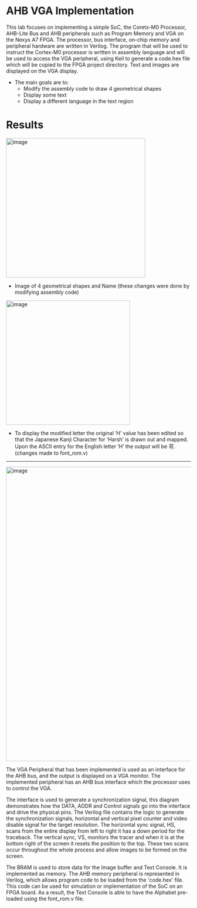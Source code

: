 # AHB VGA Implementation

This lab focuses on implementing a simple SoC, the Coretx-M0 Processor, AHB-Lite Bus and AHB peripherals such as Program Memory and VGA on the Nexys A7 FPGA. The processor, bus interface, on-chip memory and peripheral hardware are written in Verilog. The program that will be used to instruct the Cortex-M0 processor is written in assembly language and will be used to access the VGA peripheral, using Keil to generate a code.hex file which will be copied to the FPGA project directory. Text and images are displayed on the VGA display.

- The main goals are to:
  - Modify the assembly code to draw 4 geometrical shapes
  - Display some text
  - Display a different language in the text region

# Results

<img width="379" alt="image" src="https://github.com/Harsh-119/277a/assets/148488786/6a4ae69d-3267-4c8a-8f6d-16ab4f89671c">

- Image of 4 geometrical shapes and Name (these changes were done by modifying assembly code)


<img width="338" alt="image" src="https://github.com/Harsh-119/277a/assets/148488786/d641255f-48f6-4cff-8767-b7cb090f068b">

- To display the modified letter the original ‘H’ value has been edited so that the Japanese Kanji Character for ‘Harsh’ is drawn out and mapped. Upon the ASCII entry for the English letter ‘H’ the output will be 苛. (changes made to font_rom.v)

---

<img width="800" alt="image" src="https://github.com/Harsh-119/277a/assets/148488786/d5a1e8ff-4dda-4bd6-968b-e0a92559a3bf">

The VGA Peripheral that has been implemented is used as an interface for the AHB bus, and the output is displayed on a VGA monitor. The implemented peripheral has an AHB bus interface which the processor uses to control the VGA.
 
The interface is used to generate a synchronization signal, this diagram demonstrates how the DATA, ADDR and Control signals go into the interface and drive the physical pins. The Verilog file contains the logic to generate the synchronization signals, horizontal and vertical pixel counter and video disable signal for the target resolution. The horizontal sync signal, HS, scans from the entire display from left to right it has a down period for the traceback. The vertical sync, VS, monitors the tracer and when it is at the bottom right of the screen it resets the position to the top. These two scans occur throughout the whole process and allow images to be formed on the screen. 

The BRAM is used to store data for the Image buffer and Text Console. It is implemented as memory. The AHB memory peripheral is represented in Verilog, which allows program code to be loaded from the 'code.hex' file. This code can be used for simulation or implementation of the SoC on an FPGA board. As a result, the Text Console is able to have the Alphabet pre-loaded using the font_rom.v file.








